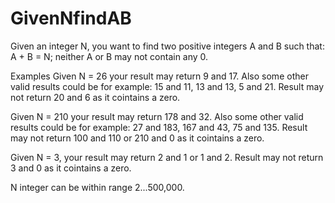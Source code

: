 # GivenNfindAB

Given an integer N, you want to find two positive integers A and B such that:
A + B = N;
neither A or B may not contain any 0.

Examples
Given N = 26 your result may return 9 and 17.
Also some other valid results could be for example: 15 and 11, 13 and 13, 5 and 21. 
Result may not return 20 and 6 as it cointains a zero.

Given N = 210 your result may return 178 and 32. 
Also some other valid results could be for example: 27 and 183, 167 and 43, 75 and 135. 
Result may not return 100 and 110 or 210 and 0 as it cointains a zero.

Given N = 3, your result may return 2 and 1 or 1 and 2. 
Result may not return 3 and 0 as it cointains a zero.

N integer can be within range 2...500,000.
